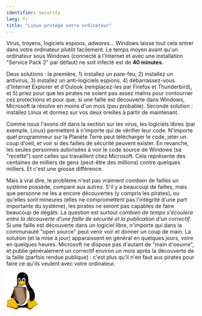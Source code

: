 ```yaml
---
identifier: security
lang: fr
title: "Linux protège votre ordinateur"
---
```


Virus, troyens, logiciels espions, <i>adwares</i>... Windows laisse tout cela 
entrer dans votre ordinateur plutôt facilement. Le temps moyen 
avant qu'un ordinateur sous Windows (connecté à l'Internet et 
avec une installation "Service Pack 2" par défaut) ne soit infecté 
est de <b>40 minutes</b>.

Deux solutions : la première, 1) installez un pare-feu, 2) 
installez un antivirus, 3) installez un anti-logiciels espions, 4) 
débarrassez-vous d'Internet Explorer et d'Oulook (remplacez-les par 
Firefox et Thunderbird), et 5) priez pour que les pirates ne soient 
pas assez malins pour contourner ces protections et pour que, si une 
faille est découverte dans Windows, Microsoft la résolve en moins d'un 
mois (peu probable). Seconde solution : installez Linux et dormez sur 
vos deux oreilles à partir de maintenant. 

Comme nous l'avons dit dans la section sur les virus, les 
logiciels libres (par exemple, Linux) permettent à n'importe qui de 
vérifier leur code. N'importe quel programmeur sur la Planète Terre 
peut télécharger le code, jeter un coup d'oeil, et voir si des 
failles de sécurité peuvent exister. En revanche, les seules 
personnes autorisées à voir le code source de Windows (sa "recette") 
sont celles qui travaillent chez Microsoft. Cela représente des 
centaines de milliers de gens (peut-être des millions) contre quelques 
milliers. Et c'est une grosse différence. 

Mais à vrai dire, le problème n'est pas vraiment <i>combien</i> 
de failles un système possède, comparé aux autres. S'il y a beaucoup de 
failles, mais que personne ne les a encore découvertes (y compris les 
pirates), ou qu'elles sont mineures (elles ne compromettent pas 
l'intégrité d'une part importante du système), les pirates ne seront pas 
capables de faire beaucoup de dégâts. La question est surtout <i>combien 
de temps s'écoulera entre la découverte d'une faille de sécurité et 
la publication d'un correctif</i>. Si une faille est découverte dans un 
logiciel libre, n'importe qui dans la communauté "open source" peut 
venir voir et donner un coup de main. La solution (et la mise à jour) 
apparaissent en général en quelques jours, voire en quelques heures. 
Microsoft ne dispose pas d'autant de "main d'oeuvre", et publie 
généralement un correctif environ un mois après la découverte de la 
faille (parfois rendue publique) : c'est plus qu'il n'en faut aux 
pirates pour faire ce qu'ils veulent avec votre ordinateur.

<img src="/img/security_thumb.png" />




